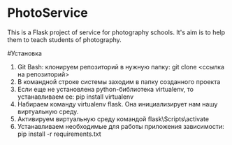 # PhotoService

This is a Flask project of service for photography schools. It's aim is to help them to teach students of photography.

#Установка

1. Git Bash: клонируем репозиторий в нужную папку: git clone <ссылка на репозиторий>
2. В командной строке системы заходим в папку созданного проекта
3. Если еще не установлена python-библиотека virtualenv, то устанавливаем ее: pip install virtualenv
4. Набираем команду virtualenv flask. Она инициализирует нам нашу виртуальную среду.
5. Активируем виртуальную среду командой flask\Scripts\activate
6. Устанавливаем необходимые для работы приложения зависимости: pip install -r requirements.txt
